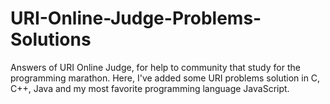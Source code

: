 # URI-Online-Judge-Problems-Solutions
Answers of URI Online Judge, for help to community that study for the programming marathon. Here, I've added some URI problems solution in C, C++, Java and my most favorite programming language JavaScript.
